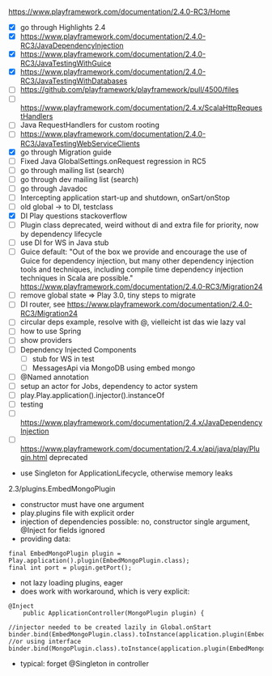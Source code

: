 https://www.playframework.com/documentation/2.4.0-RC3/Home
* [x] go through Highlights 2.4
* [x] https://www.playframework.com/documentation/2.4.0-RC3/JavaDependencyInjection
* [x] https://www.playframework.com/documentation/2.4.0-RC3/JavaTestingWithGuice
* [x] https://www.playframework.com/documentation/2.4.0-RC3/JavaTestingWithDatabases
* [ ] https://github.com/playframework/playframework/pull/4500/files
* [ ] https://www.playframework.com/documentation/2.4.x/ScalaHttpRequestHandlers
* [ ] Java RequestHandlers for custom rooting
* [ ] https://www.playframework.com/documentation/2.4.0-RC3/JavaTestingWebServiceClients
* [x] go through Migration guide
* [ ] Fixed Java GlobalSettings.onRequest regression in RC5
* [ ] go through mailing list (search)
* [ ] go through dev mailing list (search)
* [ ] go through Javadoc
* [ ] Intercepting application start-up and shutdown, onSart/onStop
* [ ] old global -> to DI, testclass
* [x] DI Play questions stackoverflow
* [ ] Plugin class deprecated, weird without di and extra file for priority, now by dependency lifecycle
* [ ] use DI for WS in Java stub
* [ ] Guice default: "Out of the box we provide and encourage the use of Guice for dependency injection, but many other dependency injection tools and techniques, including compile time dependency injection techniques in Scala are possible." https://www.playframework.com/documentation/2.4.0-RC3/Migration24 
* [ ] remove global state => Play 3.0, tiny steps to migrate
* [ ] DI router, see https://www.playframework.com/documentation/2.4.0-RC3/Migration24
* [ ] circular deps example, resolve with @, vielleicht ist das wie lazy val
* [ ] how to use Spring
* [ ] show providers
* [ ] Dependency Injected Components
   * [ ] stub for WS in test
   * [ ] MessagesApi via MongoDB using embed mongo
* [ ] @Named annotation
* [ ] setup an actor for Jobs, dependency to actor system
* [ ] play.Play.application().injector().instanceOf
* [ ] testing
* [ ]  https://www.playframework.com/documentation/2.4.x/JavaDependencyInjection
* [ ] https://www.playframework.com/documentation/2.4.x/api/java/play/Plugin.html deprecated
* use Singleton for ApplicationLifecycle, otherwise memory leaks

2.3/plugins.EmbedMongoPlugin
* constructor must have one argument
* play.plugins file with explicit order
* injection of dependencies possible: no, constructor single argument, @Inject for fields ignored
* providing data: 
```
final EmbedMongoPlugin plugin = Play.application().plugin(EmbedMongoPlugin.class);
final int port = plugin.getPort();
```
* not lazy loading plugins, eager
* does work with workaround, which is very explicit:
```
@Inject
    public ApplicationController(MongoPlugin plugin) {
```

```
//injector needed to be created lazily in Global.onStart
binder.bind(EmbedMongoPlugin.class).toInstance(application.plugin(EmbedMongoPlugin.class));
//or using interface 
binder.bind(MongoPlugin.class).toInstance(application.plugin(EmbedMongoPlugin.class));
```
* typical: forget @Singleton in controller
